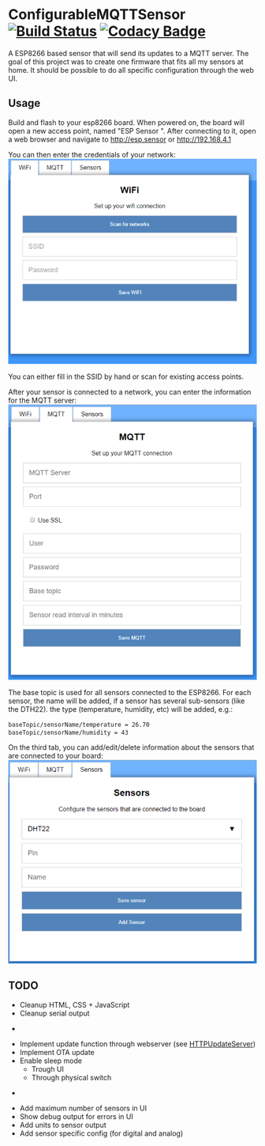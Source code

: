# ConfigurableMQTTSensor [![Build Status](https://travis-ci.org/SveLil/ConfigurableMQTTSensor.svg?branch=master)](https://travis-ci.org/SveLil/ConfigurableMQTTSensor) [![Codacy Badge](https://api.codacy.com/project/badge/Grade/45854bf6620542cdb1f18a41e51f44c4)](https://www.codacy.com/app/SveLil/ConfigurableMQTTSensor?utm_source=github.com&amp;utm_medium=referral&amp;utm_content=SveLil/ConfigurableMQTTSensor&amp;utm_campaign=Badge_Grade)

A ESP8266 based sensor that will send its updates to a MQTT server. The goal of this project was to create one firmware that fits all my sensors at home. It should be possible to do all specific configuration through the web UI.

## Usage

Build and flash to your esp8266 board. When powered on, the board will open a new access point, named "ESP Sensor <ChipId>". After connecting to it, open a web browser and navigate to http://esp.sensor or http://192.168.4.1

You can then enter the credentials of your network:
![wifi credentials screenshot](https://github.com/SveLil/ConfigurableMQTTSensor/raw/master/doc/wifi.png "wifi credentials Screenshot")

You can either fill in the SSID by hand or scan for existing access points.

After your sensor is connected to a network, you can enter the information for the MQTT server:
![MQTT information screenshot](https://github.com/SveLil/ConfigurableMQTTSensor/raw/master/doc/mqtt.png "MQTT information")

The base topic is used for all sensors connected to the ESP8266. For each sensor, the name will be added, if a sensor has several sub-sensors (like the DTH22). the type (temperature, humidity, etc) will be added, e.g.:

    baseTopic/sensorName/temperature = 26.70
    baseTopic/sensorName/humidity = 43

On the third tab, you can add/edit/delete information about the sensors that are connected to your board:
![empty sensor information screenshot](https://github.com/SveLil/ConfigurableMQTTSensor/raw/master/doc/sensor_empty.png "empty sensor information information")

## TODO
* Cleanup HTML, CSS + JavaScript
* Cleanup serial output
* ~~~Handle 'undefined' configuration options on the front end correctly, instead of displaying 'undefined'~~~
* Implement update function through webserver (see [HTTPUpdateServer](https://github.com/esp8266/Arduino/blob/master/libraries/ESP8266HTTPUpdateServer/src/ESP8266HTTPUpdateServer.cpp))
* Implement OTA update
* Enable sleep mode
  * Trough UI
  * Through physical switch
* ~~~Add physical reset button~~~ (if GPIO 16 is HIGH on startup, config will be reset)
* Add maximum number of sensors in UI
* Show debug output for errors in UI
* Add units to sensor output
* Add sensor specific config (for digital and analog)
